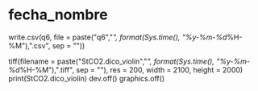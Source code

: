 # fecha_nombre

write.csv(q6, file = paste("q6","_", format(Sys.time(), "%y-%m-%d_%H-%M"),".csv", sep = ""))

tiff(filename = paste("StCO2.dico_violin","_", format(Sys.time(), "%y-%m-%d_%H-%M"),".tiff", sep = ""), res = 200, width = 2100, height = 2000)    
print(StCO2.dico_violin)
dev.off()
graphics.off()
